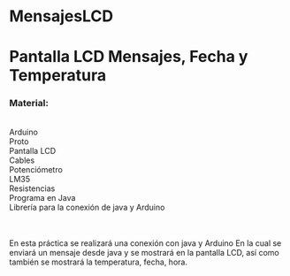 # MensajesLCD
<h1>Pantalla LCD Mensajes, Fecha y Temperatura  </h1>
<h3>Material:</h3><br>
Arduino <br>
Proto<br>
Pantalla LCD<br>
Cables<br>
Potenciómetro <br>
LM35<br>
Resistencias <br>
Programa en Java <br>
Librería para la conexión de java y Arduino <br><br><br>

En esta práctica se realizará una conexión con java y Arduino 
En la cual se enviará un mensaje desde java y se mostrará en 
la pantalla LCD, así como también se mostrará la temperatura, 
fecha, hora. 

